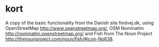 kort
====

A copy of the basic functionality from the Danish site findvej.dk, using OpenStreetMap <http://www.openstreetmap.org/>, OSM Nominatim <http://nominatim.openstreetmap.org/> and Fish from The Noun Project <http://thenounproject.com/noun/fish/#icon-No638>.
